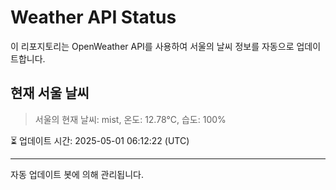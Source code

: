 
# Weather API Status

이 리포지토리는 OpenWeather API를 사용하여 서울의 날씨 정보를 자동으로 업데이트합니다.

## 현재 서울 날씨
> 서울의 현재 날씨: mist, 온도: 12.78°C, 습도: 100%

⏳ 업데이트 시간: 2025-05-01 06:12:22 (UTC)

---
자동 업데이트 봇에 의해 관리됩니다.
